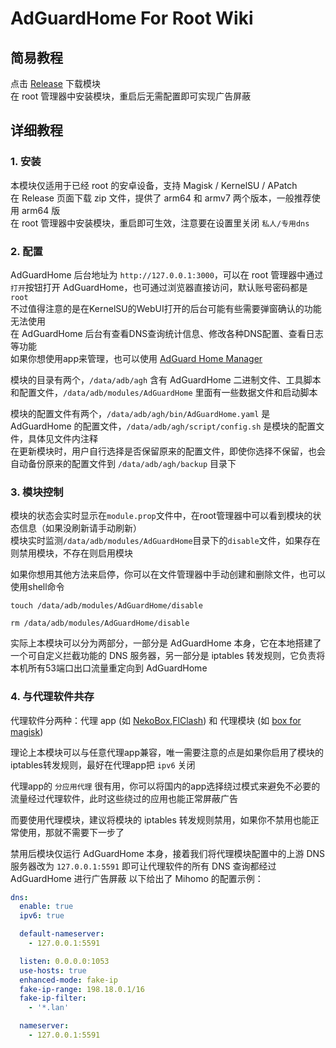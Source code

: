 # AdGuardHome For Root Wiki

## 简易教程

点击 [Release](https://github.com/twoone-3/AdGuardHomeForRoot/releases/latest) 下载模块  
在 root 管理器中安装模块，重启后无需配置即可实现广告屏蔽

## 详细教程

### 1. 安装

本模块仅适用于已经 root 的安卓设备，支持 Magisk / KernelSU / APatch  
在 Release 页面下载 zip 文件，提供了 arm64 和 armv7 两个版本，一般推荐使用 arm64 版  
在 root 管理器中安装模块，重启即可生效，注意要在设置里关闭 `私人/专用dns`  

### 2. 配置

AdGuardHome 后台地址为 `http://127.0.0.1:3000`，可以在 root 管理器中通过`打开`按钮打开 AdGuardHome，也可通过浏览器直接访问，默认账号密码都是 `root`  
不过值得注意的是在KernelSU的WebUI打开的后台可能有些需要弹窗确认的功能无法使用  
在 AdGuardHome 后台有查看DNS查询统计信息、修改各种DNS配置、查看日志等功能  
如果你想使用app来管理，也可以使用 [AdGuard Home Manager](https://github.com/JGeek00/adguard-home-manager)  

模块的目录有两个，`/data/adb/agh` 含有 AdGuardHome 二进制文件、工具脚本和配置文件，`/data/adb/modules/AdGuardHome` 里面有一些数据文件和启动脚本  

模块的配置文件有两个，`/data/adb/agh/bin/AdGuardHome.yaml` 是 AdGuardHome 的配置文件，`/data/adb/agh/script/config.sh` 是模块的配置文件，具体见文件内注释  
在更新模块时，用户自行选择是否保留原来的配置文件，即使你选择不保留，也会自动备份原来的配置文件到 `/data/adb/agh/backup` 目录下  

### 3. 模块控制

模块的状态会实时显示在`module.prop`文件中，在root管理器中可以看到模块的状态信息（如果没刷新请手动刷新）  
模块实时监测`/data/adb/modules/AdGuardHome`目录下的`disable`文件，如果存在则禁用模块，不存在则启用模块  

如果你想用其他方法来启停，你可以在文件管理器中手动创建和删除文件，也可以使用shell命令

```shell
touch /data/adb/modules/AdGuardHome/disable
```

```shell
rm /data/adb/modules/AdGuardHome/disable
```

实际上本模块可以分为两部分，一部分是 AdGuardHome 本身，它在本地搭建了一个可自定义拦截功能的 DNS 服务器，另一部分是 iptables 转发规则，它负责将本机所有53端口出口流量重定向到 AdGuardHome

### 4. 与代理软件共存

代理软件分两种：代理 app (如 [NekoBox](https://github.com/MatsuriDayo/NekoBoxForAndroid),[FlClash](https://github.com/chen08209/FlClash)) 和 代理模块 (如 [box for magisk](https://github.com/taamarin/box_for_magisk))  

理论上本模块可以与任意代理app兼容，唯一需要注意的点是如果你启用了模块的iptables转发规则，最好在代理app把 `ipv6` 关闭  

代理app的 `分应用代理` 很有用，你可以将国内的app选择绕过模式来避免不必要的流量经过代理软件，此时这些绕过的应用也能正常屏蔽广告  

而要使用代理模块，建议将模块的 iptables 转发规则禁用，如果你不禁用也能正常使用，那就不需要下一步了  

禁用后模块仅运行 AdGuardHome 本身，接着我们将代理模块配置中的上游 DNS 服务器改为 `127.0.0.1:5591` 即可让代理软件的所有 DNS 查询都经过 AdGuardHome 进行广告屏蔽
以下给出了 Mihomo 的配置示例：

```yaml
dns:
  enable: true
  ipv6: true

  default-nameserver:
    - 127.0.0.1:5591

  listen: 0.0.0.0:1053
  use-hosts: true
  enhanced-mode: fake-ip
  fake-ip-range: 198.18.0.1/16
  fake-ip-filter:
    - '*.lan'

  nameserver:
    - 127.0.0.1:5591
```
